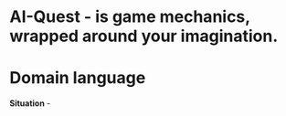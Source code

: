 AI-Quest - is game mechanics, wrapped around your imagination.
===

# Domain language

**Situation** - 